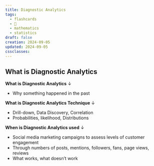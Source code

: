 ```yaml
---
title: Diagnostic Analytics
tags:
  - flashcards
  - 🌱
  - mathematics
  - statistics
draft: false
creation: 2024-09-05
updated: 2024-09-05
cssclasses: 
---
```

## What is Diagnostic Analytics

**What is Diagnostic Analytics**
↓
- Why something happened in the past
<!--SR:!2024-12-30,14,292-->

**What is Diagnostic Analytics Technique**
↓
- Drill-down, Data Discovery, Correlation
- Probabilities, likelihood, Distributions
<!--SR:!2025-01-11,26,290-->

**When is Diagnostic Analytics used**
↓
- Social media marketing campaigns to assess levels of customer engagement
- Through numbers of posts, mentions, followers, fans, page views, reviews
- What works, what doesn’t work
<!--SR:!2025-01-01,16,292-->